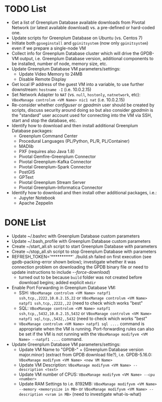 # TODO List
- Get a list of Greenplum Database available downloads from Pivotal Network (or latest available download) vs. a pre-defined or hard-coded one.
- Update scripts for Greenplum Database on Ubuntu (vs. Centos 7)
- Initiate both `gpseginstall` and `gpinitsystem` (now only `gpinitsystem`) even if we prepare a single-node VM
- Collect info for Greenplum Database cluster which will drive the GPDB-VM output, i.e. Greenplum Database version, additional components to be installed, number of node, memory size, etc.
- Update Greenplum Database VM parameters/settings:
    - Update Video Memory to 24MB
    - Disable Remote Display
- Get local IP address of the guest VM into a variable, to use further downstream: `hostname -I` (i.e. 10.0.2.15)
- Set Network Adapter to `NAT` (vs. `null`, `hostonly`, `natnetwork`, etc):  `VBoxManage controlvm <VM Name> nic1 nat` (i.e. 10.0.2.15)
- Re-consider whether _configuser_ or _gpadmin_ user should be created by scripts, discuss security around doing so but also consider _gpadmin_ is the "standard" user account used for connecting into the VM via SSH, start and stop the database, etc.
- Identify how to download and then install additional Greenplum Database packages:
    - Greenplum Command Center
    - Procedural Languages (PL/Python, PL/R, PL/Container)
    - MADlib
    - PXF (requires also Java 1.8)
    - Pivotal Gemfire-Greenplum Connector
    - Pivotal Greenplum-Kafka Connector
    - Pivotal Greenplum-Spark Connector
    - PostGIS
    - GPText
    - Pivotal Greenplum Stream Server
    - Pivotal Greenplum-Informatica Connector
- Identify how to download and then install other additional packages, i.e.:
    - Jupyter Notebook
    - Apache Zeppelin  

# DONE List
- Update ~/.bashrc with Greenplum Database custom parameters
- Update ~/.bash_profile with Greenplum Database custom parameters
- Create ~/start_all.sh script to start Greenplum Database with parameters
- Create ~/stop_all.sh script to stop Greenplum Database with parameters
- REFRESH_TOKEN='**********' ./build.sh failed on first execution (see gpdb-packing-error shown below); investigate whether it was connection problem on downloading the GPDB binary file or need to update instructions to include _--force-download_)
  - turned out to be because `build` folder was not created before download begins; added explicit `mkdir`
- Enable Port Forwarding in Greenplum Database VM:
    - SSH: `VBoxManage controlvm <VM Name> natpf1 ssh,tcp,,2222,10.0.2.15,22` or `VBoxManage controlvm <VM Name> natpf1 ssh,tcp,,2222,,22` (need to check which works "best"
    - SQL: `VBoxManage controlvm <VM Name> natpf1 ssh,tcp,,5432,10.0.2.15,5432` or `VBoxManage controlvm <VM Name> natpf1 sql,tcp,,5432,,5432` (need to check which works "best"
    - `VBoxManage controlvm <VM Name> natpf1 sql ....` command is appropriate when the VM is running. Port-forwarding rules can also be set if the VM is not running with the `VBoxManage modifyvm <VM Name> --natpf1 ....` command.
- Update Greenplum Database VM parameters/settings:
    - Update VM Name to "GPDB-" + {Greenplum Database version major.minor} (extract from GPDB download file?), i.e. GPDB-5.16.0: `VBoxManage modifyvm <VM Name> <new VM Name>`
    - Update VM Description: `VBoxManage modifyvm <VM Name> --description <text>`
    - Update VM number of CPUS: `VBoxManage modifyvm <VM Name> --cpu <number>`
    - Update RAM Settings to i.e. 8192MB: `VBoxManage modifyvm <VM Name> --memory <memorysize in MB>` or `VBoxManage modifyvm <VM Name> --description <vram in MB>` (need to investigate what-is-what)
